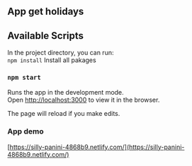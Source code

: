 ## App get holidays

## Available Scripts

In the project directory, you can run:<br>
`npm install` Install all pakages

### `npm start`

Runs the app in the development mode.<br>
Open [http://localhost:3000](http://localhost:3000) to view it in the browser.

The page will reload if you make edits.<br>

### App demo 
[https://silly-panini-4868b9.netlify.com/](https://silly-panini-4868b9.netlify.com/)
